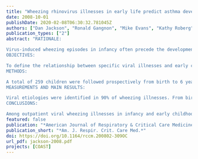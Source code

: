 ```yaml
---
title: "Wheezing rhinovirus illnesses in early life predict asthma development in high-risk children"
date: 2008-10-01
publishDate: 2020-02-08T06:30:32.781045Z
authors: ["Dan Jackson", "Ronald Gangnon", "Mike Evans", "Kathy Roberg", "Beth Anderson", "Tressa Pappas", "Magnolia Printz", "Wai-Ming Lee", "Peter Shult", "Erik Reisdorf", "Kirstin Carlson-Dakes", "Lisa Salazar", "Douglas DaSilva", "Chris Tisler", "Jim Gern", "Rob Lemanske"]
publication_types: ["2"]
abstract: "RATIONALE:

Virus-induced wheezing episodes in infancy often precede the development of asthma. Whether infections with specific viral pathogens confer differential future asthma risk is incompletely understood.
OBJECTIVES:

To define the relationship between specific viral illnesses and early childhood asthma development.
METHODS:

A total of 259 children were followed prospectively from birth to 6 years of age. The etiology and timing of specific viral wheezing respiratory illnesses during early childhood were assessed using nasal lavage, culture, and multiplex reverse transcriptase-polymerase chain reaction. The relationships of these virus-specific wheezing illnesses and other risk factors to the development of asthma were analyzed.
MEASUREMENTS AND MAIN RESULTS:

Viral etiologies were identified in 90% of wheezing illnesses. From birth to age 3 years, wheezing with respiratory syncytial virus (RSV) (odds ratio [OR], 2.6), rhinovirus (RV) (OR, 9.8), or both RV and RSV (OR , 10) was associated with increased asthma risk at age 6 years. In Year 1, both RV wheezing (OR, 2.8) and aeroallergen sensitization (OR, 3.6) independently increased asthma risk at age 6 years. By age 3 years, wheezing with RV (OR, 25.6) was more strongly associated with asthma at age 6 years than aeroallergen sensitization (OR, 3.4). Nearly 90% (26 of 30) of children who wheezed with RV in Year 3 had asthma at 6 years of age.
CONCLUSIONS:

Among outpatient viral wheezing illnesses in infancy and early childhood, those caused by RV infections are the most significant predictors of the subsequent development of asthma at age 6 years in a high-risk birth cohort."
featured: false
publication: "*American Journal of Respiratory & Critical Care Medicine*"
publication_short: "*Am. J. Respir. Crit. Care Med.*"
doi: https://doi.org/10.1164/rccm.200802-309OC 
url_pdf: jackson-2008.pdf
projects: [COAST]
---
```


